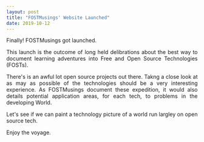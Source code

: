 ```yaml
---
layout: post
title: "FOSTMusings' Website Launched"
date: 2019-10-12
---
```


<p align="justify">Finally! FOSTMusings got launched.</p>

<p align="justify">This launch is the outcome of long held delibrations about the best way to document learning adventures 
into Free and Open Source Technologies (FOSTs).</p>

<p align="justify">There's is an awful lot open source projects out there. Takng a close look at as may as possible of the technologies should be a very interesting experience. As FOSTMusings document these expedition, it would also details potential 
application areas, for each tech, to problems in the developing World.</p>

<p align="justify">Let's see if we can paint a technology picture of a world run largley on open source tech.</p>

<p align="justify">Enjoy the voyage.</p>
